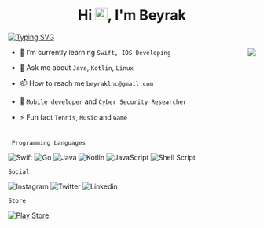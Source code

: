 <h1 align="center">Hi <img src="https://media.giphy.com/media/hvRJCLFzcasrR4ia7z/giphy.gif" width="25px">, I'm Beyrak</h1>

[![Typing SVG](https://readme-typing-svg.herokuapp.com?font=Cooper+Black&color=F0513FFF&size=30&center=true&vCenter=true&width=1000&height=30&lines=I'm+Cyber+Security+Researcher;I'm+Mobile+developer;Always+try+to+learn+new+things)](https://git.io/typing-svg)


<img align="right" src="https://github-readme-stats.vercel.app/api?username=beyrakin&theme=dark&count_private=true&show_icons=true" />

- 🔭 I’m currently learning `Swift, IOS Developing`

- 💬 Ask me about `Java`, `Kotlin`, `Linux`

- 📫 How to reach me `beyraklnc@gmail.com`

- 📄 `Mobile developer` and `Cyber Security Researcher`

- ⚡ Fun fact `Tennis`, `Music` and `Game`

<!-- ![](https://github-profile-trophy.vercel.app/?username=beyrakin&theme=flat&no-frame=true&margin-w=30) -->  


\
` Programming Languages`

![Swift](https://img.shields.io/badge/swift-F54A2A?style=for-the-badge&logo=swift&logoColor=white)
![Go](https://img.shields.io/badge/go-%2300ADD8.svg?style=for-the-badge&logo=go&logoColor=white)
![Java](https://img.shields.io/badge/java-%23ED8B00.svg?&style=for-the-badge&logo=java&logoColor=white)
![Kotlin](https://img.shields.io/badge/kotlin-%230095D5.svg?&style=for-the-badge&logo=kotlin&logoColor=white)
![JavaScript](https://img.shields.io/badge/javascript-%23323330.svg?&style=for-the-badge&logo=javascript&logoColor=%23F7DF1E)
![Shell Script](https://img.shields.io/badge/shell_script-%23121011.svg?style=for-the-badge&logo=gnu-bash&logoColor=white)
<!-- ![HTML5](https://img.shields.io/badge/html5-%23E34F26.svg?&style=for-the-badge&logo=html5&logoColor=white) -->
<!-- ![CSS3](https://img.shields.io/badge/css3-%231572B6.svg?&style=for-the-badge&logo=css3&logoColor=white) -->


`Social`

![Instagram](https://img.shields.io/badge/<be7rak>-%23E4405F.svg?&style=for-the-badge&logo=Instagram&logoColor=white)
![Twitter](https://img.shields.io/badge/<beirvk>-%231DA1F2.svg?&style=for-the-badge&logo=Twitter&logoColor=white)
![Linkedin](https://img.shields.io/badge/linkedin-%230077B5.svg?&style=for-the-badge&logo=linkedin&logoColor=white)

`Store`

<p>
    <a target="_blank" href="https://play.google.com/store/apps/dev?id=6201781260021506329">    <img alt="Play Store" src="https://img.shields.io/badge/Google_Play-414141?style=for-the-badge&logo=google-play&logoColor=white" /> </a>
</p>
<!-- 

`Operating System`

<p align="center">
   <img alt="Ubuntu" src="https://img.shields.io/badge/Ubuntu-E95420?style=for-the-badge&logo=ubuntu&logoColor=white" />
   <img alt="Debian" src="https://img.shields.io/badge/Debian-D70A53?style=for-the-badge&logo=debian&logoColor=white" />
    <img alt="Windows 10" src="https://img.shields.io/badge/Windows-0078D6?style=for-the-badge&logo=windows&logoColor=white" />
  <img alt="Android" src="https://img.shields.io/badge/Android-3DDC84?style=for-the-badge&logo=android&logoColor=white" />
</p> -->

